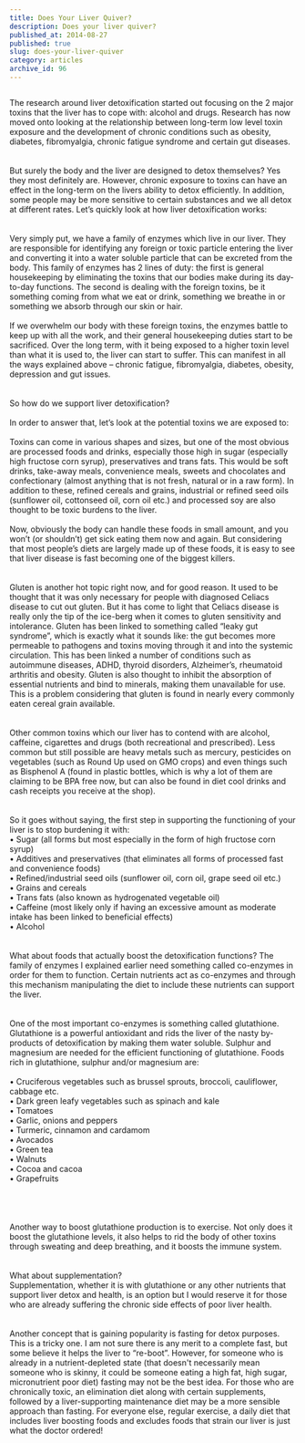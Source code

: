 ```yaml
---
title: Does Your Liver Quiver?
description: Does your liver quiver?
published_at: 2014-08-27
published: true
slug: does-your-liver-quiver
category: articles
archive_id: 96
---
```


<div><img src="/assets/images/articles/liver_detox.jpg" alt=""><p class="caption"></p>The research around liver detoxification started out focusing on the 2 major toxins that the liver has to cope with: alcohol and drugs. Research has now moved onto looking at the relationship between long-term low level toxin exposure and the development of chronic conditions such as obesity, diabetes, fibromyalgia, chronic fatigue syndrome and certain gut diseases. <br><br><br>
But surely the body and the liver are designed to detox themselves? Yes they most definitely are. However, chronic exposure to toxins can have an effect in the long-term on the livers ability to detox efficiently. In addition, some people may be more sensitive to certain substances and we all detox at different rates.  Let’s quickly look at how liver detoxification works:<br><br><br>
Very simply put, we have a family of enzymes which live in our liver. They are responsible for identifying any foreign or toxic particle entering the liver and converting it into a water soluble particle that can be excreted from the body. This family of enzymes has 2 lines of duty: the first is general housekeeping by eliminating the toxins that our bodies make during its day-to-day functions. The second is dealing with the foreign toxins, be it something coming from what we eat or drink, something we breathe in or something we absorb through our skin or hair. <br><br>
If we overwhelm our body with these foreign toxins, the enzymes battle to keep up with all the work, and their general housekeeping duties start to be sacrificed. Over the long term, with it being exposed to a higher toxin level than what it is used to, the liver can start to suffer. This can manifest in all the ways explained above – chronic fatigue, fibromyalgia, diabetes, obesity, depression and gut issues. <br><br><br>
So how do we support liver detoxification?<br><br>
In order to answer that, let’s look at the potential toxins we are exposed to:<br><br>
Toxins can come in various shapes and sizes, but one of the most obvious are processed foods and drinks, especially those high in sugar (especially high fructose corn syrup), preservatives and trans fats. This would be soft drinks, take-away meals, convenience meals, sweets and chocolates and confectionary (almost anything that is not fresh, natural or in a raw form). In addition to these, refined cereals and grains, industrial or refined seed oils (sunflower oil, cottonseed oil, corn oil etc.) and processed soy are also thought to be toxic burdens to the liver. <br><br>
Now, obviously the body can handle these foods in small amount, and you won’t (or shouldn’t) get sick eating them now and again. But considering that most people’s diets are largely made up of these foods, it is easy to see that liver disease is fast becoming one of the biggest killers. <br><br><br>
Gluten is another hot topic right now, and for good reason. It used to be thought that it was only necessary for people with diagnosed Celiacs disease to cut out gluten. But it has come to light that Celiacs disease is really only the tip of the ice-berg when it comes to gluten sensitivity and intolerance. Gluten has been linked to something called “leaky gut syndrome”, which is exactly what it sounds like: the gut becomes more permeable to pathogens and toxins moving through it and into the systemic circulation. This has been linked a number of conditions such as autoimmune diseases, ADHD, thyroid disorders, Alzheimer’s, rheumatoid arthritis and obesity. Gluten is also thought to inhibit the absorption of essential nutrients and bind to minerals, making them unavailable for use. This is a problem considering that gluten is found in nearly every commonly eaten cereal grain available. <br><br><br>
Other common toxins which our liver has to contend with are alcohol, caffeine, cigarettes and drugs (both recreational and prescribed). Less common but still possible are heavy metals such as mercury, pesticides on vegetables (such as Round Up used on GMO crops) and even things such as Bisphenol A (found in plastic bottles, which is why a lot of them are claiming to be BPA free now, but can also be found in diet cool drinks and cash receipts you receive at the shop). <br><br><br>
So it goes without saying, the first step in supporting the functioning of your liver is to stop burdening it with:<br>
•	Sugar (all forms but most especially in the form of high fructose corn syrup)<br>
•	Additives and preservatives (that eliminates all forms of processed fast and convenience foods)<br>
•	Refined/industrial seed oils (sunflower oil, corn oil, grape seed oil etc.)<br>
•	Grains and cereals<br>
•	Trans fats (also known as hydrogenated vegetable oil)<br>
•	Caffeine (most likely only if having an excessive amount as moderate intake has been linked to beneficial effects)<br>
•	Alcohol <br><br><br>
What about foods that actually boost the detoxification functions? The family of enzymes I explained earlier need something called co-enzymes in order for them to function. Certain nutrients act as co-enzymes and through this mechanism manipulating the diet to include these nutrients can support the liver.<br><br><br>
One of the most important co-enzymes is something called glutathione. Glutathione is a powerful antioxidant and rids the liver of the nasty by-products of detoxification by making them water soluble.  Sulphur and magnesium are needed for the efficient functioning of glutathione. Foods rich in glutathione, sulphur and/or magnesium are:<br><br>
•	Cruciferous vegetables such as brussel sprouts, broccoli, cauliflower, cabbage etc.<br>
•	Dark green leafy vegetables such as spinach and kale<br>
•	Tomatoes<br>
•	Garlic, onions and peppers<br>
•	Turmeric, cinnamon and cardamom<br>
•	Avocados<br>
•	Green tea<br>
•	Walnuts<br>
•	Cocoa and cacoa <br>
•	Grapefruits <br><br><br><br><br>
Another way to boost glutathione production is to exercise. Not only does it boost the glutathione levels, it also helps to rid the body of other toxins through sweating and deep breathing, and it boosts the immune system. <br><br><br>
What about supplementation?<br>
Supplementation, whether it is with glutathione or any other nutrients that support liver detox and health, is an option but I would reserve it for those who are already suffering the chronic side effects of poor liver health. <br><br><br>
Another concept that is gaining popularity is fasting for detox purposes. This is a tricky one. I am not sure there is any merit to a complete fast, but some believe it helps the liver to “re-boot”. However, for someone who is already in a nutrient-depleted state (that doesn't necessarily mean someone who is skinny, it could be someone eating a high fat, high sugar, micronutrient poor diet) fasting may not be the best idea.  For those who are chronically toxic, an elimination diet along with certain supplements, followed by a liver-supporting maintenance diet may be a more sensible approach than fasting. For everyone else, regular exercise, a daily diet that includes liver boosting foods and excludes foods that strain our liver is just what the doctor ordered!</div>